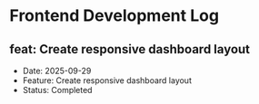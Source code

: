 # Frontend Development Log


## feat: Create responsive dashboard layout
- Date: 2025-09-29
- Feature: Create responsive dashboard layout
- Status: Completed
